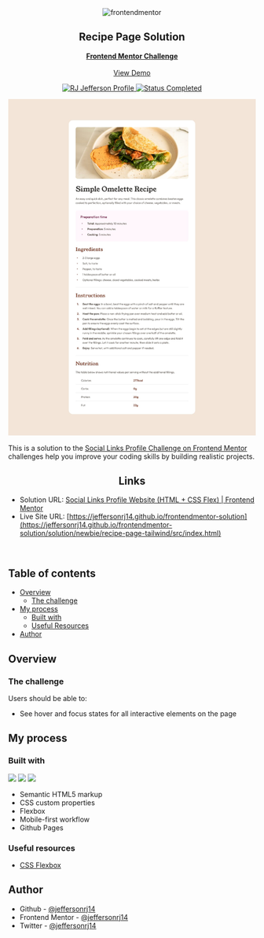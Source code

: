 <div id="top"></div>

<div align="center">

  <img src="https://www.frontendmentor.io/static/images/logo-mobile.svg" alt="frontendmentor" width="80">

  <h2 align="center">Recipe Page Solution</h2>
  <p align="center">
    <a href="https://www.frontendmentor.io/challenges/recipe-page-KiTsR8QQKm"><strong>Frontend Mentor Challenge</strong></a>
    <br />
    <br />
    <a href="https://jeffersonrj14.github.io/frontendmentor-solution/solution/newbie/recipe-page-tailwind/src/index.html">View Demo</a>
  </p>
</div>

<div align="center">
  <!-- Profile -->
  <a href="https://www.frontendmentor.io/profile/jeffersonrj14">
    <img src="https://img.shields.io/badge/Profile-RJ%20Jefferson-1b7565?style=flat&logo=frontendmentor" alt="RJ Jefferson Profile">
  </a>
  <!-- Status -->
    <a href="#">
    <img src="https://img.shields.io/badge/Status-Completed-1b7565?style=flat" alt="Status Completed">
  </a>

</div>

<div align="center">

![Screenshot](./public/desktop-design.jpg)

</div>

This is a solution to the [Social Links Profile Challenge on Frontend Mentor](https://www.frontendmentor.io/challenges/recipe-page-KiTsR8QQKm)
challenges help you improve your coding skills by building realistic projects.

<h2 align="center">Links</h2>

- Solution URL: [Social Links Profile Website (HTML + CSS Flex) | Frontend Mentor](https://www.frontendmentor.io/solutions/social-links-profile-solution-html-css-flex-_M1pZTrbnP)
- Live Site URL: [https://jeffersonrj14.github.io/frontendmentor-solution](https://jeffersonrj14.github.io/frontendmentor-solution/solution/newbie/recipe-page-tailwind/src/index.html)

<br>

## Table of contents

- [Overview](#overview)
  - [The challenge](#the-challenge)
- [My process](#my-process)
  - [Built with](#built-with)
  - [Useful Resources](#useful-resources)
- [Author](#author)

## Overview

### The challenge

Users should be able to:

- See hover and focus states for all interactive elements on the page

## My process

### Built with

![](https://img.shields.io/badge/HTML5-E34F26?style=flat&logo=html5&logoColor=white)
![](https://img.shields.io/badge/CSS3-1572B6?style=flat&logo=css3&logoColor=white)
![](https://img.shields.io/badge/GitHub%20Pages-222222?style=flat&logo=GitHub%20Pages&logoColor=white)

- Semantic HTML5 markup
- CSS custom properties
- Flexbox
- Mobile-first workflow
- Github Pages

### Useful resources

- [CSS Flexbox](https://css-tricks.com/snippets/css/a-guide-to-flexbox/)

## Author

- Github - [@jeffersonrj14](https://github.com/jeffersonrj14)
- Frontend Mentor - [@jeffersonrj14](https://www.frontendmentor.io/profile/jeffersonrj14)
- Twitter - [@jeffersonrj14](https://www.twitter.com/jeffersonrj14)





